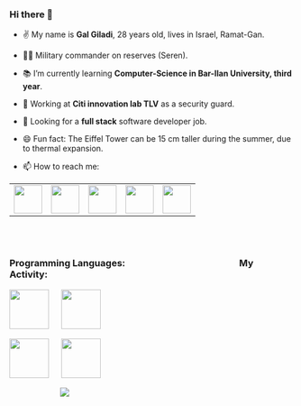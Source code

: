 ### Hi there 👋

- ✌️ My name is **Gal Giladi**, 28 years old, lives in Israel, Ramat-Gan.
-  :guardsman: Military commander on reserves (Seren).
- :books: I’m currently learning **Computer-Science in Bar-Ilan University, third year**.
- :muscle: Working at **Citi innovation lab TLV** as a security guard.
- 🤔 Looking for a **full stack** software developer job.

- 😄 Fun fact: The Eiffel Tower can be 15 cm taller during the summer, due to thermal expansion.

- 📫 How to reach me:
<table>
    <tbody>
        <tr>
            <td><a href="mailto:galgiladi1994@gmail.com">
            <img height="50" src="https://www.vectorlogo.zone/logos/gmail/gmail-ar21.svg"/>
            </a></td>
            <td><a href="https://www.facebook.com/gpgiladi">
            <img height="50" src="https://www.vectorlogo.zone/logos/facebook/facebook-ar21.svg" />
            </a></td>
            <td><a href="https://www.linkedin.com/in/zluvsand/">
            <img height="50" src="https://www.vectorlogo.zone/logos/linkedin/linkedin-ar21.svg" />
            </a></td>
            <td><a href="https://www.instagram.com/galgiladi1994/">
            <img height="50" src="https://www.vectorlogo.zone/logos/instagram/instagram-ar21.svg"/>
            </a></td>
            <td><a href="https://wa.me/972502220406?text=Hey, I saw your profile on github. what's up?">
            <img height="50" src="https://www.vectorlogo.zone/logos/whatsapp/whatsapp-ar21.svg"/>
            </a></td>
        </tr>
    </tbody>
</table>

<br/><br/>

### **Programming Languages:**    &emsp; &emsp; &emsp; &emsp; &emsp; &emsp;&emsp; &emsp; &emsp; &emsp;                **My Activity:**                         
<img height=70 src="https://cdn.jsdelivr.net/gh/devicons/devicon/icons/c/c-original.svg"/> &emsp; <img height=70 src="https://www.vectorlogo.zone/logos/java/java-vertical.svg"/>       

<img height=70 src="https://cdn.jsdelivr.net/gh/devicons/devicon/icons/cplusplus/cplusplus-original.svg"/> &emsp; <img height=70 src="https://cdn.jsdelivr.net/gh/devicons/devicon/icons/python/python-original-wordmark.svg"/> 

 

 
&emsp; &emsp; &emsp; &emsp; &emsp;   <img src="https://github-readme-stats.vercel.app/api/top-langs?username=SlowlyFire&layout=compact"/>

